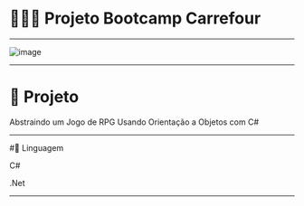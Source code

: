 # 👩🏻‍💻 Projeto Bootcamp Carrefour
********************************************************************

![image](https://user-images.githubusercontent.com/72118415/162557595-16622bfa-c962-421a-be0f-83b92ad686c2.png)


********************************************************************
# 🚀 Projeto 

Abstraindo um Jogo de RPG Usando Orientação a Objetos com C#

********************************************************************
#🌱 Linguagem

C#

.Net

********************************************************************
